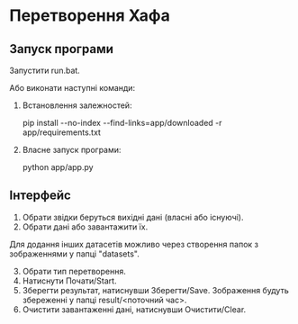 # Перетворення Хафа

## Запуск програми

Запустити run.bat.

Або виконати наступні команди:

1. Встановлення залежностей:

    pip install --no-index --find-links=app/downloaded -r app/requirements.txt

2. Власне запуск програми:

    python app/app.py

## Інтерфейс

1. Обрати звідки беруться вихідні дані (власні або існуючі).
2. Обрати дані або завантажити їх.

Для додання інших датасетів можливо через створення папок з зображеннями у папці "datasets".

3. Обрати тип перетворення.
4. Натиснути Почати/Start.
5. Зберегти результат, натиснувши Зберегти/Save.
Зображення будуть збереженні у папці result/<поточний час>.
6. Очистити завантаженні дані, натиснувши Очистити/Clear.

